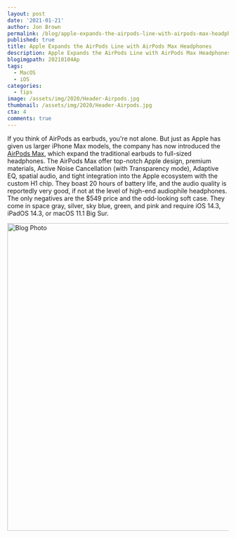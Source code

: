 ```yaml
---
layout: post
date: '2021-01-21'
author: Jon Brown
permalink: /blog/apple-expands-the-airpods-line-with-airpods-max-headphones/
published: true
title: Apple Expands the AirPods Line with AirPods Max Headphones
description: Apple Expands the AirPods Line with AirPods Max Headphones
blogimgpath: 20210104Ap
tags:
  - MacOS
  - iOS
categories:
  - tips
image: /assets/img/2020/Header-Airpods.jpg
thumbnail: /assets/img/2020/Header-Airpods.jpg
cta: 4
comments: true
---
```

If you think of AirPods as earbuds, you're not alone. But just as Apple
has given us larger iPhone Max models, the company has now introduced
the [AirPods Max](https://www.apple.com/airpods-max/),
which expand the traditional earbuds to full-sized headphones. The
AirPods Max offer top-notch Apple design, premium materials, Active
Noise Cancellation (with Transparency mode), Adaptive EQ, spatial audio,
and tight integration into the Apple ecosystem with the custom H1 chip.
They boast 20 hours of battery life, and the audio quality is reportedly
very good, if not at the level of high-end audiophile headphones. The
only negatives are the $549 price and the odd-looking soft case. They
come in space gray, silver, sky blue, green, and pink and require iOS
14.3, iPadOS 14.3, or macOS 11.1 Big Sur.

<img alt="Blog Photo" src="{{ site.site_cdn }}/assets/img/blog/2020/20210104Ap/AirPods-Max-pairing.jpg" class="img-fluid rounded m-2" width="700" />